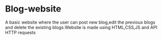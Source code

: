 # Blog-website
A basic website where the user can post new blog,edit the previous blogs and delete the existing blogs.Website is made using HTML,CSS,JS and API HTTP requests
